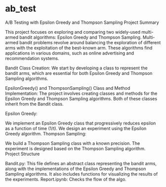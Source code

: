 # ab_test
A/B Testing with Epsilon Greedy and Thompson Sampling
Project Summary

This project focuses on exploring and comparing two widely-used multi-armed bandit algorithms: Epsilon Greedy and Thompson Sampling. Multi-armed bandit problems revolve around balancing the exploration of different arms with the exploitation of the best-known arm. These algorithms find applications in various domains, such as online advertising and recommendation systems.

Bandit Class Creation: We start by developing a class to represent the bandit arms, which are essential for both Epsilon Greedy and Thompson Sampling algorithms.

EpsilonGreedy() and ThompsonSampling() Class and Method Implementation: The project involves creating classes and methods for the Epsilon Greedy and Thompson Sampling algorithms. Both of these classes inherit from the Bandit class.

Epsilon Greedy:

We implement an Epsilon Greedy class that progressively reduces epsilon as a function of time (1/t).
We design an experiment using the Epsilon Greedy algorithm.
Thompson Sampling:

We build a Thompson Sampling class with a known precision.
The experiment is designed based on the Thompson Sampling algorithm.
Project Structure

Bandit.py: This file defines an abstract class representing the bandit arms, along with the implementations of the Epsilon Greedy and Thompson Sampling algorithms. It also includes functions for visualizing the results of the experiments.
Report.ipynb: Checks the flow of the algo.